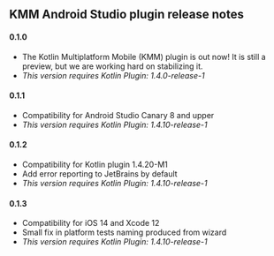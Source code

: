 [//]: # (title: KMM plugin release notes)
[//]: # (auxiliary-id: KMM_plugin_release_notes)


## KMM Android Studio plugin release notes

#### 0.1.0
 * The Kotlin Multiplatform Mobile (KMM) plugin is out now! It is still a preview, but we are working hard on stabilizing it.
 * _This version requires Kotlin Plugin: 1.4.0-release-1_

#### 0.1.1
 * Compatibility for Android Studio Canary 8 and upper
 * _This version requires Kotlin Plugin: 1.4.10-release-1_

#### 0.1.2
 * Compatibility for Kotlin plugin 1.4.20-M1
 * Add error reporting to JetBrains by default
 * _This version requires Kotlin Plugin: 1.4.10-release-1_

#### 0.1.3
 * Compatibility for iOS 14 and Xcode 12
 * Small fix in platform tests naming produced from wizard
 * _This version requires Kotlin Plugin: 1.4.10-release-1_
